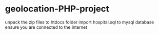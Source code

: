 # geolocation-PHP-project
unpack the zip files to htdocs folder
import hospital.sql to mysql database
ensure you are connected to the internet
